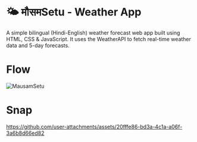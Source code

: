 
# 🌤 मौसमSetu - Weather App
A simple bilingual (Hindi-English) weather forecast web app built using HTML, CSS & JavaScript. It uses the WeatherAPI to fetch real-time weather data and 5-day forecasts.
# Flow
![MausamSetu](https://github.com/user-attachments/assets/9175d0c7-2a12-4962-9c78-937e57de7b00)
#  Snap
https://github.com/user-attachments/assets/20fffe86-bd3a-4c1a-a06f-3a6b8d66ed82

